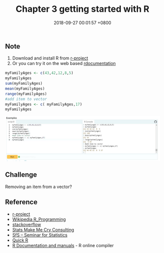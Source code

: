 ﻿---
layout: post
title:  "Chapter 3 getting started with R"
date:   2018-09-27 00:01:57 +0800
categories: data-science r-programming
---
## Note
1. Download and install R from [r-project](https://cran.r-project.org/)
2. Or you can try it on the web based [rdocumentation](https://www.rdocumentation.org/packages/base/versions/3.5.1/topics/c)  

```r
myFamilyAges <- c(43,42,12,8,5)
myFamilyAges
sum(myFamilyAges)
mean(myFamilyAges)
range(myFamilyAges)
#add item to vector
myFamilyAges <- c( myFamilyAges,17)
myFamilyAges
```
![r-doc](/assets/r-doc.JPG)

## Challenge
Removing an item from a vector?

## Reference
* [r-project](http://cran.r-project.org/)
* [Wikipedia R_Programming](http://en.wikibooks.org/wiki/R_Programming)
* [stackoverflow](http://stackoverflow.com/)
* [Stats Make Me Cry Consulting](https://plus.google.com/u/0/104922476697914343874)
* [SfS – Seminar for Statistics](https://www.math.ethz.ch/sfs)
* [Quick R](http://www.statmethods.net/)
* [R Documentation and manuals](https://www.rdocumentation.org/) - R online compiler

